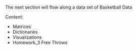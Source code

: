 The next section will flow along a data set of Basketball Data 

Content:
 - Matrices
 - Dictionaries
 - Visualizations
 - Homework_3 Free Throws
